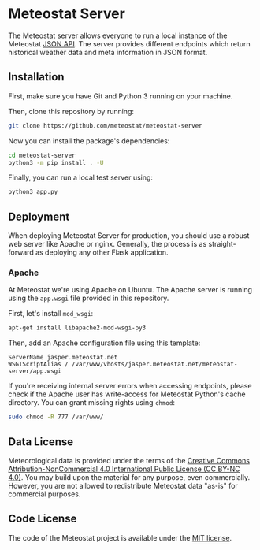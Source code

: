 # Meteostat Server

The Meteostat server allows everyone to run a local instance of the Meteostat [JSON API](https://rapidapi.com/meteostat/api/meteostat/). The server provides different endpoints which return historical weather data and meta information in JSON format.

## Installation

First, make sure you have Git and Python 3 running on your machine.

Then, clone this repository by running:

```sh
git clone https://github.com/meteostat/meteostat-server
```

Now you can install the package's dependencies:

```sh
cd meteostat-server
python3 -m pip install . -U
```

Finally, you can run a local test server using:

```sh
python3 app.py
```

## Deployment

When deploying Meteostat Server for production, you should use a robust web server like Apache or nginx. Generally, the process is as straight-forward as deploying any other Flask application.

### Apache

At Meteostat we're using Apache on Ubuntu. The Apache server is running using the `app.wsgi` file provided in this repository.

First, let's install `mod_wsgi`:

```sh
apt-get install libapache2-mod-wsgi-py3
```

Then, add an Apache configuration file using this template:

```
ServerName jasper.meteostat.net
WSGIScriptAlias / /var/www/vhosts/jasper.meteostat.net/meteostat-server/app.wsgi
```

If you're receiving internal server errors when accessing endpoints, please check if the Apache user has write-access for Meteostat Python's cache directory. You can grant missing rights using `chmod`:

```sh
sudo chmod -R 777 /var/www/
```

## Data License

Meteorological data is provided under the terms of the [Creative Commons Attribution-NonCommercial 4.0 International Public License (CC BY-NC 4.0)](https://creativecommons.org/licenses/by-nc/4.0/legalcode). You may build upon the material
for any purpose, even commercially. However, you are not allowed to redistribute Meteostat data "as-is" for commercial purposes.

## Code License

The code of the Meteostat project is available under the [MIT license](https://opensource.org/licenses/MIT).
